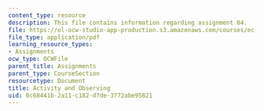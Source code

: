 ```yaml
---
content_type: resource
description: This file contains information regarding assignment 04.
file: https://ol-ocw-studio-app-production.s3.amazonaws.com/courses/ec-050-recreate-experiments-from-history-inform-the-future-from-the-past-galileo-january-iap-2010/0c68441b2a11c182d7de3772abe95821_MITEC_050IAP10_assn04.pdf
file_type: application/pdf
learning_resource_types:
- Assignments
ocw_type: OCWFile
parent_title: Assignments
parent_type: CourseSection
resourcetype: Document
title: Activity and Observing
uid: 0c68441b-2a11-c182-d7de-3772abe95821
---
```

